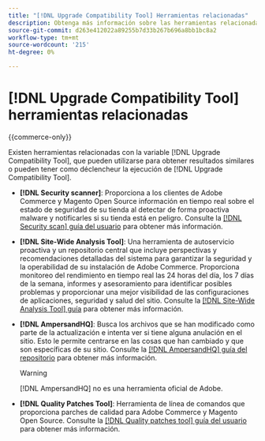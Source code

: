 ```yaml
---
title: "[!DNL Upgrade Compatibility Tool] Herramientas relacionadas"
description: Obtenga más información sobre las herramientas relacionadas con [!DNL Upgrade Compatibility Tool] en su proyecto de Adobe Commerce.
source-git-commit: d263e412022a89255b7d33b267b696a8bb1bc8a2
workflow-type: tm+mt
source-wordcount: '215'
ht-degree: 0%

---
```



# [!DNL Upgrade Compatibility Tool] herramientas relacionadas

{{commerce-only}}

Existen herramientas relacionadas con la variable [!DNL Upgrade Compatibility Tool], que pueden utilizarse para obtener resultados similares o pueden tener como déclencheur la ejecución de [!DNL Upgrade Compatibility Tool].

- **[!DNL Security scanner]**: Proporciona a los clientes de Adobe Commerce y Magento Open Source información en tiempo real sobre el estado de seguridad de su tienda al detectar de forma proactiva malware y notificarles si su tienda está en peligro. Consulte la [[!DNL Security scan] guía del usuario](https://docs.magento.com/user-guide/magento/security-scan.html) para obtener más información.

- **[!DNL Site-Wide Analysis Tool]**: Una herramienta de autoservicio proactiva y un repositorio central que incluye perspectivas y recomendaciones detalladas del sistema para garantizar la seguridad y la operabilidad de su instalación de Adobe Commerce. Proporciona monitoreo del rendimiento en tiempo real las 24 horas del día, los 7 días de la semana, informes y asesoramiento para identificar posibles problemas y proporcionar una mejor visibilidad de las configuraciones de aplicaciones, seguridad y salud del sitio. Consulte la [[!DNL Site-Wide Analysis Tool] guía](../../tools/site-wide-analysis-tool/intro.md) para obtener más información.

- **[!DNL AmpersandHQ]**: Busca los archivos que se han modificado como parte de la actualización e intenta ver si tiene alguna anulación en el sitio. Esto le permite centrarse en las cosas que han cambiado y que son específicas de su sitio. Consulte la [[!DNL AmpersandHQ] guía del repositorio](https://github.com/AmpersandHQ) para obtener más información.

   >[!WARNING]
   >
   >[!DNL AmpersandHQ] no es una herramienta oficial de Adobe.

- **[!DNL Quality Patches Tool]**: Herramienta de línea de comandos que proporciona parches de calidad para Adobe Commerce y Magento Open Source. Consulte la [[!DNL Quality patches tool] guía del usuario](https://devdocs.magento.com/quality-patches/tool.html) para obtener más información.
